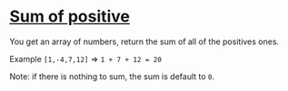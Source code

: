 # [Sum of positive](https://www.codewars.com/kata/5715eaedb436cf5606000381)
You get an array of numbers, return the sum of all of the positives ones.

Example `[1,-4,7,12]` => `1 + 7 + 12 = 20`

Note: if there is nothing to sum, the sum is default to `0`.

